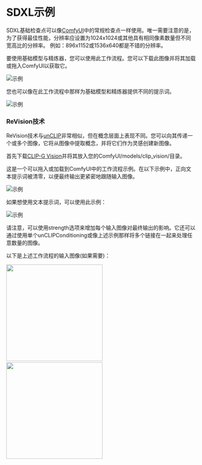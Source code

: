 # SDXL示例

SDXL基础检查点可以像[ComfyUI](https://github.com/comfyanonymous/ComfyUI)中的常规检查点一样使用。唯一需要注意的是，为了获得最佳性能，分辨率应设置为1024x1024或其他具有相同像素数量但不同宽高比的分辨率。
例如：896x1152或1536x640都是不错的分辨率。

要使用基础模型与精炼器，您可以使用此工作流程。您可以下载此图像并将其加载或拖入ComfyUI以获取它。

![示例](sdxl_simple_example.png)

您也可以像在此工作流程中那样为基础模型和精炼器提供不同的提示词。

![示例](sdxl_refiner_prompt_example.png)


### ReVision技术

ReVision技术与[unCLIP](../unclip)非常相似，但在概念层面上表现不同。您可以向其传递一个或多个图像，它将从图像中提取概念，并将它们作为灵感创建新图像。

首先下载[CLIP-G Vision](https://huggingface.co/comfyanonymous/clip_vision_g/blob/main/clip_vision_g.safetensors)并将其放入您的ComfyUI/models/clip_vision/目录。


这是一个可以拖入或加载到ComfyUI中的工作流程示例。在以下示例中，正向文本提示词被清零，以便最终输出更紧密地跟随输入图像。

![示例](sdxl_revision_zero_positive.png)


如果想使用文本提示词，可以使用此示例：

![示例](sdxl_revision_text_prompts.png)

请注意，可以使用strength选项来增加每个输入图像对最终输出的影响。它还可以通过使用单个unCLIPConditioning或像上述示例那样将多个链接在一起来处理任意数量的图像。

以下是上述工作流程的输入图像(如果需要)：

<img src="../unclip/mountains.png" width="256" /><span>&nbsp;&nbsp;&nbsp;&nbsp;&nbsp;&nbsp;&nbsp;&nbsp;</span><img src="../unclip/sunset.png" width="256" />
